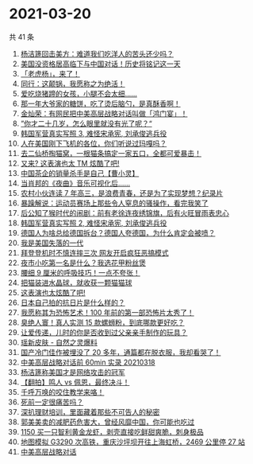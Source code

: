 # 2021-03-20

共 41 条

<!-- BEGIN -->
<!-- 最后更新时间 Sat Mar 20 2021 23:14:26 GMT+0800 (China Standard Time) -->

1. [杨洁篪回击美方：难道我们吃洋人的苦头还少吗？](https://www.zhihu.com/zvideo/1356373933349003264)
2. [美国没资格居高临下与中国对话！历史将铭记这一天](https://www.zhihu.com/zvideo/1356566593456246785)
3. [「老虎杨」，来了！](https://www.zhihu.com/zvideo/1356348459260440576)
4. [同行：这颠锅，我愿称之为绝活！](https://www.zhihu.com/zvideo/1356239884517150721)
5. [爱吃烧猪蹄的女孩，小腿不会太细……](https://www.zhihu.com/zvideo/1356671419070418944)
6. [那一年大爷家的糖饼，吃了烫后脑勺，是真酥香啊！](https://www.zhihu.com/zvideo/1356702790140657664)
7. [金灿荣：有网民把中美高层战略对话叫做「鸿门宴」！](https://www.zhihu.com/zvideo/1356308010042900480)
8. [”你才二十几岁，怎么眼里就没有光了呢？“](https://www.zhihu.com/zvideo/1356628990783016960)
9. [韩国军营真实写照 3, 难怪宋承宪, 刘承俊逃兵役](https://www.zhihu.com/zvideo/1356548880860143616)
10. [人在美国刚下飞机的各位，你们听说过玛嘎吗？](https://www.zhihu.com/zvideo/1356703632361062400)
11. [去二仙桥掏猫窝，一根猫条搞定一家五口，全都可爱暴击！](https://www.zhihu.com/zvideo/1356555102904553472)
12. [又来? 这表演也太 TM 炫酷了吧!](https://www.zhihu.com/zvideo/1356269621549613056)
13. [中国茶企的销量杀手是自己【曹小灵】](https://www.zhihu.com/zvideo/1356404916693614593)
14. [当肖邦的《夜曲》音乐可视化后......](https://www.zhihu.com/zvideo/1356513880382967808)
15. [农村小伙连读 7
    年高三，是浪费青春，还是为了实现梦想？纪录片](https://www.zhihu.com/zvideo/1355901273607139329)
16. [暴躁解说：运动员赛场上那些令人窒息的骚操作，看完我笑了](https://www.zhihu.com/zvideo/1355821494262501376)
17. [后公知了猴时代的闹剧：前有老徐连夜绣锦旗，后有火旺冒雨表忠心](https://www.zhihu.com/zvideo/1356341796688314368)
18. [韩国军营真实写照 2, 难怪宋承宪,
    刘承俊逃兵役](https://www.zhihu.com/zvideo/1355947854364598272)
19. [德国人为啥总给德国拆台？德国人夸德国，为什么肯定会被喷？](https://www.zhihu.com/zvideo/1356245925212434432)
20. [我是美国失落的一代](https://www.zhihu.com/zvideo/1356364506801778688)
21. [拜登登机时不慎连摔三次 网友开启疯狂恶搞模式](https://www.zhihu.com/zvideo/1356535824910180352)
22. [夜市小吃第一名是什么？我选花甲粉丝煲](https://www.zhihu.com/zvideo/1356318019036172288)
23. [腰细 9 厘米的呼吸技巧！一点不夸张！](https://www.zhihu.com/zvideo/1356311827715072000)
24. [把猫装进水晶球，就收获一颗猫猫球](https://www.zhihu.com/zvideo/1355975262023110656)
25. [这表演也太炫酷了吧!](https://www.zhihu.com/zvideo/1356264235652206592)
26. [日本自己拍的抗日片是什么样的？](https://www.zhihu.com/zvideo/1356180932873809920)
27. [我愿称其为恐怖艺术！100
    年前的第一部恐怖片太秀了！](https://www.zhihu.com/zvideo/1355595714584522752)
28. [臭绝人寰！真人实测 15
    款螺蛳粉，到底哪款更好吃？](https://www.zhihu.com/zvideo/1356297052520124416)
29. [让爱传递，儿时的你是否收到过父亲亲手制作的玩具？](https://www.zhihu.com/zvideo/1356545008896786432)
30. [瑶新皮肤 - 自然之灵爆料](https://www.zhihu.com/zvideo/1356185899714080768)
31. [国产冷门佳作被埋没了 20
    多年，通篇都在脱衣服，我却看哭了！](https://www.zhihu.com/zvideo/1356325592795947008)
32. [中美高层战略对话前 60min 实录
    20210318](https://www.zhihu.com/zvideo/1356395936336412672)
33. [杨洁篪称美国才是网络攻击的冠军](https://www.zhihu.com/zvideo/1356291448258846720)
34. [【翻拍】鸣人 vs 佩恩，最终决斗！](https://www.zhihu.com/zvideo/1356303648063049728)
35. [千呼万唤的咬住教学来咯！](https://www.zhihu.com/zvideo/1356271859500228608)
36. [死前一定很痛苦吗？](https://www.zhihu.com/zvideo/1355881827807150080)
37. [深扒理财培训，里面藏着那些不可告人的秘密](https://www.zhihu.com/zvideo/1356178945054846976)
38. [郭美美卖的减肥药危害大，曾经风靡中国，你可能也吃过](https://www.zhihu.com/zvideo/1356173294337429504)
39. [1150
    买一只智利黄金龙虾，剥壳直接吃鲜甜爽脆，刺身极品](https://www.zhihu.com/zvideo/1355924543215800320)
40. [地图模拟 G3290 次高铁，重庆沙坪坝开往上海虹桥，2469 公里停 27
    站](https://www.zhihu.com/zvideo/1354773642149056513)
41. [中美高层战略对话](https://www.zhihu.com/zvideo/1356250097739583488)

<!-- END -->
